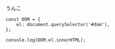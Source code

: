 


<div id="dom">うんこ</div>

```bl
const DOM = {
    el: document.querySelector('#dom'),
};

console.log(DOM.el.innerHTML);
```
